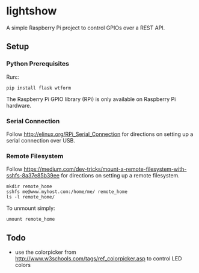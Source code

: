# lightshow
A simple Raspberry Pi project to control GPIOs over a REST API.

## Setup

### Python Prerequisites
Run::

    pip install flask wtform

The Raspberry Pi GPIO library (RPi) is only available on Raspberry Pi hardware.

### Serial Connection
Follow http://elinux.org/RPi_Serial_Connection for directions on setting up a
serial connection over USB.

### Remote Filesystem
Follow https://medium.com/dev-tricks/mount-a-remote-filesystem-with-sshfs-8a37e85b39ee
for directions on setting up a remote filesystem.

```
mkdir remote_home
sshfs me@www.myhost.com:/home/me/ remote_home
ls -l remote_home/
````

To unmount simply:

```
umount remote_home
```

## Todo

- use the colorpicker from http://www.w3schools.com/tags/ref_colorpicker.asp to
  control LED colors